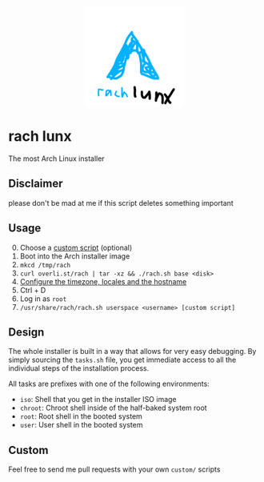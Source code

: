<div align="center">
  <img src="./logo.png" width="200" alt="Logo" />
</div>

# rach lunx

The most Arch Linux installer

## Disclaimer

please don't be mad at me if this script deletes something important

## Usage

0. Choose a [custom script](./custom) (optional)
1. Boot into the Arch installer image
2. `mkcd /tmp/rach`
3. `curl overli.st/rach | tar -xz && ./rach.sh base <disk>`
4. [Configure the timezone, locales and the hostname](https://wiki.archlinux.org/title/Installation_guide#Time_zone)
5. Ctrl + D
6. Log in as `root`
7. `/usr/share/rach/rach.sh userspace <username> [custom script]`

## Design

The whole installer is built in a way that allows for very easy debugging. By
simply sourcing the `tasks.sh` file, you get immediate access to all the
individual steps of the installation process.

All tasks are prefixes with one of the following environments:

- `iso`: Shell that you get in the installer ISO image
- `chroot`: Chroot shell inside of the half-baked system root
- `root`: Root shell in the booted system
- `user`: User shell in the booted system

## Custom

Feel free to send me pull requests with your own `custom/` scripts
